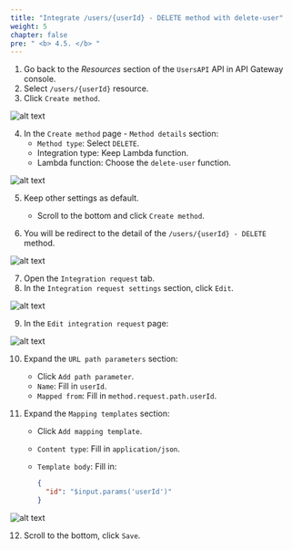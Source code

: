 ```yaml
---
title: "Integrate /users/{userId} - DELETE method with delete-user"
weight: 5
chapter: false
pre: " <b> 4.5. </b> "
---
```


1. Go back to the _Resources_ section of the `UsersAPI` API in API Gateway console.
2. Select `/users/{userId}` resource.
3. Click `Create method`.

![alt text](/images/workshop-2/API-Gateway--users-userId-DELETE-method--create-method.jpg)

4. In the `Create method` page - `Method details` section:
   - `Method type`: Select `DELETE`.
   - Integration type: Keep Lambda function.
   - Lambda function: Choose the `delete-user` function.

![alt text](/images/workshop-2/API-Gateway--users-userId-DELETE-method--create-method-detail.jpg)

5.  Keep other settings as default.
    - Scroll to the bottom and click `Create method`.

6.  You will be redirect to the detail of the `/users/{userId} - DELETE` method.

![alt text](/images/workshop-2/API-Gateway--users-userId-DELETE-method--method-detail.png)

7. Open the `Integration request` tab.
8. In the `Integration request settings` section, click `Edit`.

![alt text](/images/workshop-2/API-Gateway--users-userId-DELETE-method--integration-request.jpg)

9. In the `Edit integration request` page:

![alt text](/images/workshop-2/API-Gateway--users-userId-DELETE-method--integration-request-detail.jpg)

10. Expand the `URL path parameters` section:
    - Click `Add path parameter`.
    - `Name`: Fill in `userId`.
    - `Mapped from`: Fill in `method.request.path.userId`.

11. Expand the `Mapping templates` section:
    - Click `Add mapping template`.
    - `Content type`: Fill in `application/json`.
    - `Template body`: Fill in:

      ```json
      {
        "id": "$input.params('userId')"
      }
      ```

![alt text](/images/workshop-2/API-Gateway--users-userId-DELETE-method--integration-request--URL-path-parameters-and-mapping-template-body.jpg)

12. Scroll to the bottom, click `Save`.
